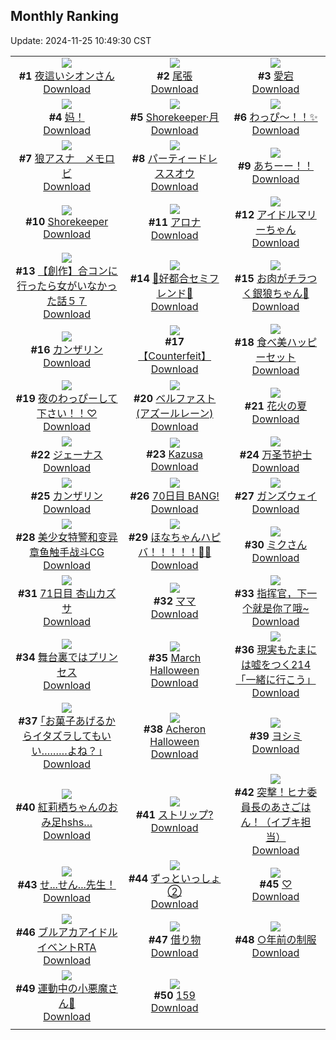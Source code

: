 ## Monthly Ranking
Update: 2024-11-25 10:49:30 CST

|      |      |      |
| :----: | :----: | :----: |
| ![](https://i.pixiv.re/c/240x480/img-master/img/2024/10/27/00/34/30/123707507_p0_master1200.jpg)<br>**#1** [夜這いシオンさん](https://www.pixiv.net/artworks/123707507)<br>[Download](https://i.pixiv.re/img-original/img/2024/10/27/00/34/30/123707507_p0.png) | ![](https://i.pixiv.re/c/240x480/img-master/img/2024/10/27/20/41/48/123733307_p0_master1200.jpg)<br>**#2** [尾張](https://www.pixiv.net/artworks/123733307)<br>[Download](https://i.pixiv.re/img-original/img/2024/10/27/20/41/48/123733307_p0.jpg) | ![](https://i.pixiv.re/c/240x480/img-master/img/2024/10/27/19/19/22/123730414_p0_master1200.jpg)<br>**#3** [愛宕](https://www.pixiv.net/artworks/123730414)<br>[Download](https://i.pixiv.re/img-original/img/2024/10/27/19/19/22/123730414_p0.jpg) |
| ![](https://i.pixiv.re/c/240x480/img-master/img/2024/10/27/03/34/45/123711592_p0_master1200.jpg)<br>**#4** [妈！](https://www.pixiv.net/artworks/123711592)<br>[Download](https://i.pixiv.re/img-original/img/2024/10/27/03/34/45/123711592_p0.jpg) | ![](https://i.pixiv.re/c/240x480/img-master/img/2024/10/27/06/08/20/123713388_p0_master1200.jpg)<br>**#5** [Shorekeeper·月](https://www.pixiv.net/artworks/123713388)<br>[Download](https://i.pixiv.re/img-original/img/2024/10/27/06/08/20/123713388_p0.jpg) | ![](https://i.pixiv.re/c/240x480/img-master/img/2024/10/25/20/14/37/123664223_p0_master1200.jpg)<br>**#6** [わっぴ～！！✨](https://www.pixiv.net/artworks/123664223)<br>[Download](https://i.pixiv.re/img-original/img/2024/10/25/20/14/37/123664223_p0.png) |
| ![](https://i.pixiv.re/c/240x480/img-master/img/2024/10/27/00/07/14/123706347_p0_master1200.jpg)<br>**#7** [狼アスナ　メモロビ](https://www.pixiv.net/artworks/123706347)<br>[Download](https://i.pixiv.re/img-original/img/2024/10/27/00/07/14/123706347_p0.png) | ![](https://i.pixiv.re/c/240x480/img-master/img/2024/10/27/15/22/34/123723662_p0_master1200.jpg)<br>**#8** [パーティードレススオウ](https://www.pixiv.net/artworks/123723662)<br>[Download](https://i.pixiv.re/img-original/img/2024/10/27/15/22/34/123723662_p0.jpg) | ![](https://i.pixiv.re/c/240x480/img-master/img/2024/10/29/00/06/30/123771166_p0_master1200.jpg)<br>**#9** [あちーー！！](https://www.pixiv.net/artworks/123771166)<br>[Download](https://i.pixiv.re/img-original/img/2024/10/29/00/06/30/123771166_p0.jpg) |
| ![](https://i.pixiv.re/c/240x480/img-master/img/2024/10/26/00/05/27/123672850_p0_master1200.jpg)<br>**#10** [Shorekeeper](https://www.pixiv.net/artworks/123672850)<br>[Download](https://i.pixiv.re/img-original/img/2024/10/26/00/05/27/123672850_p0.jpg) | ![](https://i.pixiv.re/c/240x480/img-master/img/2024/10/26/00/00/33/123672372_p0_master1200.jpg)<br>**#11** [アロナ](https://www.pixiv.net/artworks/123672372)<br>[Download](https://i.pixiv.re/img-original/img/2024/10/26/00/00/33/123672372_p0.jpg) | ![](https://i.pixiv.re/c/240x480/img-master/img/2024/10/26/18/00/09/123693298_p0_master1200.jpg)<br>**#12** [アイドルマリーちゃん](https://www.pixiv.net/artworks/123693298)<br>[Download](https://i.pixiv.re/img-original/img/2024/10/26/18/00/09/123693298_p0.jpg) |
| ![](https://i.pixiv.re/c/240x480/img-master/img/2024/10/25/00/00/22/123642838_p0_master1200.jpg)<br>**#13** [【創作】合コンに行ったら女がいなかった話５７](https://www.pixiv.net/artworks/123642838)<br>[Download](https://i.pixiv.re/img-original/img/2024/10/25/00/00/22/123642838_p0.png) | ![](https://i.pixiv.re/c/240x480/img-master/img/2024/10/27/00/07/02/123706329_p0_master1200.jpg)<br>**#14** [💜好都合セミフレンド💜](https://www.pixiv.net/artworks/123706329)<br>[Download](https://i.pixiv.re/img-original/img/2024/10/27/00/07/02/123706329_p0.jpg) | ![](https://i.pixiv.re/c/240x480/img-master/img/2024/10/26/18/43/44/123694619_p0_master1200.jpg)<br>**#15** [お肉がチラつく銀狼ちゃん🍖](https://www.pixiv.net/artworks/123694619)<br>[Download](https://i.pixiv.re/img-original/img/2024/10/26/18/43/44/123694619_p0.png) |
| ![](https://i.pixiv.re/c/240x480/img-master/img/2024/10/26/00/00/30/123672358_p0_master1200.jpg)<br>**#16** [カンザリン](https://www.pixiv.net/artworks/123672358)<br>[Download](https://i.pixiv.re/img-original/img/2024/10/26/00/00/30/123672358_p0.png) | ![](https://i.pixiv.re/c/240x480/img-master/img/2024/10/27/15/27/53/123723791_p0_master1200.jpg)<br>**#17** [【Counterfeit】](https://www.pixiv.net/artworks/123723791)<br>[Download](https://i.pixiv.re/img-original/img/2024/10/27/15/27/53/123723791_p0.jpg) | ![](https://i.pixiv.re/c/240x480/img-master/img/2024/10/28/08/45/59/123750225_p0_master1200.jpg)<br>**#18** [食べ美ハッピーセット](https://www.pixiv.net/artworks/123750225)<br>[Download](https://i.pixiv.re/img-original/img/2024/10/28/08/45/59/123750225_p0.png) |
| ![](https://i.pixiv.re/c/240x480/img-master/img/2024/10/26/20/01/43/123697105_p0_master1200.jpg)<br>**#19** [夜のわっぴーして下さい！！♡](https://www.pixiv.net/artworks/123697105)<br>[Download](https://i.pixiv.re/img-original/img/2024/10/26/20/01/43/123697105_p0.jpg) | ![](https://i.pixiv.re/c/240x480/img-master/img/2024/10/27/00/00/34/123705756_p0_master1200.jpg)<br>**#20** [ベルファスト(アズールレーン)](https://www.pixiv.net/artworks/123705756)<br>[Download](https://i.pixiv.re/img-original/img/2024/10/27/00/00/34/123705756_p0.jpg) | ![](https://i.pixiv.re/c/240x480/img-master/img/2024/10/26/19/19/56/123695726_p0_master1200.jpg)<br>**#21** [花火の夏](https://www.pixiv.net/artworks/123695726)<br>[Download](https://i.pixiv.re/img-original/img/2024/10/26/19/19/56/123695726_p0.jpg) |
| ![](https://i.pixiv.re/c/240x480/img-master/img/2024/10/27/22/00/04/123736346_p0_master1200.jpg)<br>**#22** [ジェーナス](https://www.pixiv.net/artworks/123736346)<br>[Download](https://i.pixiv.re/img-original/img/2024/10/27/22/00/04/123736346_p0.jpg) | ![](https://i.pixiv.re/c/240x480/img-master/img/2024/10/28/21/40/20/123765638_p0_master1200.jpg)<br>**#23** [Kazusa](https://www.pixiv.net/artworks/123765638)<br>[Download](https://i.pixiv.re/img-original/img/2024/10/28/21/40/20/123765638_p0.jpg) | ![](https://i.pixiv.re/c/240x480/img-master/img/2024/10/26/21/05/16/123699316_p0_master1200.jpg)<br>**#24** [万圣节护士](https://www.pixiv.net/artworks/123699316)<br>[Download](https://i.pixiv.re/img-original/img/2024/10/26/21/05/16/123699316_p0.jpg) |
| ![](https://i.pixiv.re/c/240x480/img-master/img/2024/10/29/00/00/32/123770686_p0_master1200.jpg)<br>**#25** [カンザリン](https://www.pixiv.net/artworks/123770686)<br>[Download](https://i.pixiv.re/img-original/img/2024/10/29/00/00/32/123770686_p0.png) | ![](https://i.pixiv.re/c/240x480/img-master/img/2024/10/27/00/00/27/123705735_p0_master1200.jpg)<br>**#26** [70日目 BANG!](https://www.pixiv.net/artworks/123705735)<br>[Download](https://i.pixiv.re/img-original/img/2024/10/27/00/00/27/123705735_p0.png) | ![](https://i.pixiv.re/c/240x480/img-master/img/2024/10/26/10/25/28/123683592_p0_master1200.jpg)<br>**#27** [ガンズウェイ](https://www.pixiv.net/artworks/123683592)<br>[Download](https://i.pixiv.re/img-original/img/2024/10/26/10/25/28/123683592_p0.jpg) |
| ![](https://i.pixiv.re/c/240x480/img-master/img/2024/10/27/01/19/06/123708878_p0_master1200.jpg)<br>**#28** [美少女特警和变异章鱼触手战斗CG](https://www.pixiv.net/artworks/123708878)<br>[Download](https://i.pixiv.re/img-original/img/2024/10/27/01/19/06/123708878_p0.jpg) | ![](https://i.pixiv.re/c/240x480/img-master/img/2024/10/27/00/00/04/123705627_p0_master1200.jpg)<br>**#29** [ほなちゃんハピバ！！！！！🎂🎉](https://www.pixiv.net/artworks/123705627)<br>[Download](https://i.pixiv.re/img-original/img/2024/10/27/00/00/04/123705627_p0.jpg) | ![](https://i.pixiv.re/c/240x480/img-master/img/2024/10/27/21/59/16/123736316_p0_master1200.jpg)<br>**#30** [ミクさん](https://www.pixiv.net/artworks/123736316)<br>[Download](https://i.pixiv.re/img-original/img/2024/10/27/21/59/16/123736316_p0.jpg) |
| ![](https://i.pixiv.re/c/240x480/img-master/img/2024/10/28/23/34/39/123769739_p0_master1200.jpg)<br>**#31** [71日目 杏山カズサ](https://www.pixiv.net/artworks/123769739)<br>[Download](https://i.pixiv.re/img-original/img/2024/10/28/23/34/39/123769739_p0.png) | ![](https://i.pixiv.re/c/240x480/img-master/img/2024/10/27/13/26/31/123721081_p0_master1200.jpg)<br>**#32** [ママ](https://www.pixiv.net/artworks/123721081)<br>[Download](https://i.pixiv.re/img-original/img/2024/10/27/13/26/31/123721081_p0.png) | ![](https://i.pixiv.re/c/240x480/img-master/img/2024/10/28/12/55/31/123753924_p0_master1200.jpg)<br>**#33** [指挥官，下一个就是你了哦~](https://www.pixiv.net/artworks/123753924)<br>[Download](https://i.pixiv.re/img-original/img/2024/10/28/12/55/31/123753924_p0.jpg) |
| ![](https://i.pixiv.re/c/240x480/img-master/img/2024/10/29/00/00/23/123770652_p0_master1200.jpg)<br>**#34** [舞台裏ではプリンセス](https://www.pixiv.net/artworks/123770652)<br>[Download](https://i.pixiv.re/img-original/img/2024/10/29/00/00/23/123770652_p0.png) | ![](https://i.pixiv.re/c/240x480/img-master/img/2024/10/28/09/59/59/123751099_p0_master1200.jpg)<br>**#35** [March Halloween](https://www.pixiv.net/artworks/123751099)<br>[Download](https://i.pixiv.re/img-original/img/2024/10/28/09/59/59/123751099_p0.jpg) | ![](https://i.pixiv.re/c/240x480/img-master/img/2024/10/27/18/00/06/123727744_p0_master1200.jpg)<br>**#36** [現実もたまには嘘をつく214「一緒に行こう」](https://www.pixiv.net/artworks/123727744)<br>[Download](https://i.pixiv.re/img-original/img/2024/10/27/18/00/06/123727744_p0.jpg) |
| ![](https://i.pixiv.re/c/240x480/img-master/img/2024/10/28/17/12/16/123757994_p0_master1200.jpg)<br>**#37** [｢お菓子あげるからイタズラしてもいい………よね？｣](https://www.pixiv.net/artworks/123757994)<br>[Download](https://i.pixiv.re/img-original/img/2024/10/28/17/12/16/123757994_p0.jpg) | ![](https://i.pixiv.re/c/240x480/img-master/img/2024/10/28/23/47/12/123770143_p0_master1200.jpg)<br>**#38** [Acheron Halloween](https://www.pixiv.net/artworks/123770143)<br>[Download](https://i.pixiv.re/img-original/img/2024/10/28/23/47/12/123770143_p0.png) | ![](https://i.pixiv.re/c/240x480/img-master/img/2024/10/27/01/50/38/123709645_p0_master1200.jpg)<br>**#39** [ヨシミ](https://www.pixiv.net/artworks/123709645)<br>[Download](https://i.pixiv.re/img-original/img/2024/10/27/01/50/38/123709645_p0.jpg) |
| ![](https://i.pixiv.re/c/240x480/img-master/img/2024/10/27/00/23/11/123707063_p0_master1200.jpg)<br>**#40** [紅莉栖ちゃんのおみ足hshs…](https://www.pixiv.net/artworks/123707063)<br>[Download](https://i.pixiv.re/img-original/img/2024/10/27/00/23/11/123707063_p0.png) | ![](https://i.pixiv.re/c/240x480/img-master/img/2024/10/27/16/41/08/123725572_p0_master1200.jpg)<br>**#41** [ストリップ?](https://www.pixiv.net/artworks/123725572)<br>[Download](https://i.pixiv.re/img-original/img/2024/10/27/16/41/08/123725572_p0.jpg) | ![](https://i.pixiv.re/c/240x480/img-master/img/2024/10/28/07/17/49/123749112_p0_master1200.jpg)<br>**#42** [突撃！ヒナ委員長のあさごはん！（イブキ担当）](https://www.pixiv.net/artworks/123749112)<br>[Download](https://i.pixiv.re/img-original/img/2024/10/28/07/17/49/123749112_p0.png) |
| ![](https://i.pixiv.re/c/240x480/img-master/img/2024/10/26/18/22/24/123694064_p0_master1200.jpg)<br>**#43** [せ...せん...先生！](https://www.pixiv.net/artworks/123694064)<br>[Download](https://i.pixiv.re/img-original/img/2024/10/26/18/22/24/123694064_p0.png) | ![](https://i.pixiv.re/c/240x480/img-master/img/2024/10/27/21/57/35/123736255_p0_master1200.jpg)<br>**#44** [ずっといっしょ②](https://www.pixiv.net/artworks/123736255)<br>[Download](https://i.pixiv.re/img-original/img/2024/10/27/21/57/35/123736255_p0.jpg) | ![](https://i.pixiv.re/c/240x480/img-master/img/2024/10/29/00/06/30/123771167_p0_master1200.jpg)<br>**#45** [♡](https://www.pixiv.net/artworks/123771167)<br>[Download](https://i.pixiv.re/img-original/img/2024/10/29/00/06/30/123771167_p0.png) |
| ![](https://i.pixiv.re/c/240x480/img-master/img/2024/10/28/19/05/22/123760954_p0_master1200.jpg)<br>**#46** [ブルアカアイドルイベントRTA](https://www.pixiv.net/artworks/123760954)<br>[Download](https://i.pixiv.re/img-original/img/2024/10/28/19/05/22/123760954_p0.jpg) | ![](https://i.pixiv.re/c/240x480/img-master/img/2024/10/27/00/00/57/123705825_p0_master1200.jpg)<br>**#47** [借り物](https://www.pixiv.net/artworks/123705825)<br>[Download](https://i.pixiv.re/img-original/img/2024/10/27/00/00/57/123705825_p0.png) | ![](https://i.pixiv.re/c/240x480/img-master/img/2024/10/25/21/26/07/123666500_p0_master1200.jpg)<br>**#48** [○年前の制服](https://www.pixiv.net/artworks/123666500)<br>[Download](https://i.pixiv.re/img-original/img/2024/10/25/21/26/07/123666500_p0.jpg) |
| ![](https://i.pixiv.re/c/240x480/img-master/img/2024/10/27/00/31/02/123707378_p0_master1200.jpg)<br>**#49** [運動中の小悪魔さん👟](https://www.pixiv.net/artworks/123707378)<br>[Download](https://i.pixiv.re/img-original/img/2024/10/27/00/31/02/123707378_p0.png) | ![](https://i.pixiv.re/c/240x480/img-master/img/2024/10/26/12/45/26/123686471_p0_master1200.jpg)<br>**#50** [159](https://www.pixiv.net/artworks/123686471)<br>[Download](https://i.pixiv.re/img-original/img/2024/10/26/12/45/26/123686471_p0.jpg) |
|      |
